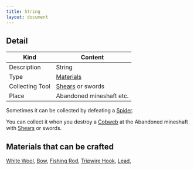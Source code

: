 ```yaml
---
title: String
layout: document
---
```

## Detail

|Kind|Content|
|---|---|
|Description|String|
|Type|[Materials](Materials)|
|Collecting Tool|[Shears](Shears) or swords|
|Place|Abandoned mineshaft etc.|

Sometimes it can be collected by defeating a [Spider](Spider).

You can collect it when you destroy a [Cobweb](Cobweb) at the Abandoned mineshaft with [Shears](Shears) or swords.

## Materials that can be crafted

[White Wool](White_Wool),
[Bow](Bow),
[Fishing Rod](Fishing_Rod),
[Tripwire Hook](Tripwire_Hook),
[Lead](Lead),
